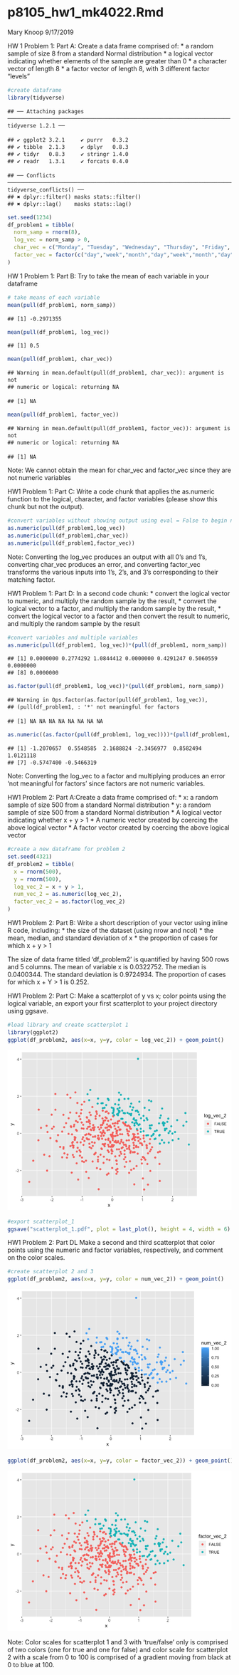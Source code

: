 p8105\_hw1\_mk4022.Rmd
================
Mary Knoop
9/17/2019

HW 1 Problem 1: Part A: Create a data frame comprised of: \* a random
sample of size 8 from a standard Normal distribution \* a logical vector
indicating whether elements of the sample are greater than 0 \* a
character vector of length 8 \* a factor vector of length 8, with 3
different factor “levels”

``` r
#create dataframe
library(tidyverse)
```

    ## ── Attaching packages ────────────────────────────────────────────────────────────────────── tidyverse 1.2.1 ──

    ## ✔ ggplot2 3.2.1     ✔ purrr   0.3.2
    ## ✔ tibble  2.1.3     ✔ dplyr   0.8.3
    ## ✔ tidyr   0.8.3     ✔ stringr 1.4.0
    ## ✔ readr   1.3.1     ✔ forcats 0.4.0

    ## ── Conflicts ───────────────────────────────────────────────────────────────────────── tidyverse_conflicts() ──
    ## ✖ dplyr::filter() masks stats::filter()
    ## ✖ dplyr::lag()    masks stats::lag()

``` r
set.seed(1234)
df_problem1 = tibble(
  norm_samp = rnorm(8),
  log_vec = norm_samp > 0,
  char_vec = c("Monday", "Tuesday", "Wednesday", "Thursday", "Friday", "January", "February", "March"),
  factor_vec = factor(c("day","week","month","day","week","month","day","week"))
)
```

HW 1 Problem 1: Part B: Try to take the mean of each variable in your
dataframe

``` r
# take means of each variable
mean(pull(df_problem1, norm_samp))
```

    ## [1] -0.2971355

``` r
mean(pull(df_problem1, log_vec))
```

    ## [1] 0.5

``` r
mean(pull(df_problem1, char_vec))
```

    ## Warning in mean.default(pull(df_problem1, char_vec)): argument is not
    ## numeric or logical: returning NA

    ## [1] NA

``` r
mean(pull(df_problem1, factor_vec))
```

    ## Warning in mean.default(pull(df_problem1, factor_vec)): argument is not
    ## numeric or logical: returning NA

    ## [1] NA

Note: We cannot obtain the mean for char\_vec and factor\_vec since they
are not numeric variables

HW1 Problem 1: Part C: Write a code chunk that applies the as.numeric
function to the logical, character, and factor variables (please show
this chunk but not the
output).

``` r
#convert variables without showing output using eval = False to begin new chunk
as.numeric(pull(df_problem1,log_vec))
as.numeric(pull(df_problem1,char_vec))
as.numeric(pull(df_problem1,factor_vec))
```

Note: Converting the log\_vec produces an output with all 0’s and 1’s,
converting char\_vec produces an error, and converting factor\_vec
transforms the various inputs into 1’s, 2’s, and 3’s corresponding to
their matching factor.

HW1 Problem 1: Part D: In a second code chunk: \* convert the logical
vector to numeric, and multiply the random sample by the result, \*
convert the logical vector to a factor, and multiply the random sample
by the result, \* convert the logical vector to a factor and then
convert the result to numeric, and multiply the random sample by the
result

``` r
#convert variables and multiple variables
as.numeric(pull(df_problem1, log_vec))*(pull(df_problem1, norm_samp))
```

    ## [1] 0.0000000 0.2774292 1.0844412 0.0000000 0.4291247 0.5060559 0.0000000
    ## [8] 0.0000000

``` r
as.factor(pull(df_problem1, log_vec))*(pull(df_problem1, norm_samp))
```

    ## Warning in Ops.factor(as.factor(pull(df_problem1, log_vec)),
    ## (pull(df_problem1, : '*' not meaningful for factors

    ## [1] NA NA NA NA NA NA NA NA

``` r
as.numeric((as.factor(pull(df_problem1, log_vec))))*(pull(df_problem1, norm_samp))
```

    ## [1] -1.2070657  0.5548585  2.1688824 -2.3456977  0.8582494  1.0121118
    ## [7] -0.5747400 -0.5466319

Note: Converting the log\_vec to a factor and multiplying produces an
error ‘not meaningful for factors’ since factors are not numeric
variables.

HW1 Problem 2: Part A:Create a data frame comprised of: \* x: a random
sample of size 500 from a standard Normal distribution \* y: a random
sample of size 500 from a standard Normal distribution \* A logical
vector indicating whether x + y \> 1 \* A numeric vector created by
coercing the above logical vector \* A factor vector created by coercing
the above logical vector

``` r
#create a new dataframe for problem 2
set.seed(4321)
df_problem2 = tibble(
  x = rnorm(500),
  y = rnorm(500),
  log_vec_2 = x + y > 1,
  num_vec_2 = as.numeric(log_vec_2),
  factor_vec_2 = as.factor(log_vec_2)
)
```

HW1 Problem 2: Part B: Write a short description of your vector using
inline R code, including: \* the size of the dataset (using nrow and
ncol) \* the mean, median, and standard deviation of x \* the proportion
of cases for which x + y \> 1

The size of data frame titled ‘df\_problem2’ is quantified by having 500
rows and 5 columns. The mean of variable x is 0.0322752. The median is
0.0400344. The standard deviation is 0.9724934. The proportion of cases
for which x + Y \> 1 is 0.252.

HW1 Problem 2: Part C: Make a scatterplot of y vs x; color points using
the logical variable, an export your first scatterplot to your project
directory using ggsave.

``` r
#load library and create scatterplot 1
library(ggplot2)
ggplot(df_problem2, aes(x=x, y=y, color = log_vec_2)) + geom_point()
```

![](p8105_hw1_mk4022_files/figure-gfm/scatterplot_1-1.png)<!-- -->

``` r
#export scatterplot_1
ggsave("scatterplot_1.pdf", plot = last_plot(), height = 4, width = 6)
```

HW1 Problem 2: Part DL Make a second and third scatterplot that color
points using the numeric and factor variables, respectively, and comment
on the color scales.

``` r
#create scatterplot 2 and 3
ggplot(df_problem2, aes(x=x, y=y, color = num_vec_2)) + geom_point()
```

![](p8105_hw1_mk4022_files/figure-gfm/scatterplot_2_3-1.png)<!-- -->

``` r
ggplot(df_problem2, aes(x=x, y=y, color = factor_vec_2)) + geom_point()
```

![](p8105_hw1_mk4022_files/figure-gfm/scatterplot_2_3-2.png)<!-- -->

Note: Color scales for scatterplot 1 and 3 with ‘true/false’ only is
comprised of two colors (one for true and one for false) and color scale
for scatterplot 2 with a scale from 0 to 100 is comprised of a gradient
moving from black at 0 to blue at 100.
